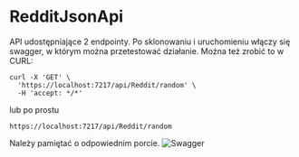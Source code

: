 # RedditJsonApi

API udostępniające 2 endpointy. Po sklonowaniu i uruchomieniu włączy się swagger, w którym można przetestować działanie. Można też zrobić to w CURL:
```
curl -X 'GET' \
  'https://localhost:7217/api/Reddit/random' \
  -H 'accept: */*'
```
lub po prostu
```
https://localhost:7217/api/Reddit/random
```
Należy pamiętać o odpowiednim porcie.
![Swagger](https://i.postimg.cc/Wp6yqcp7/swag.png)
